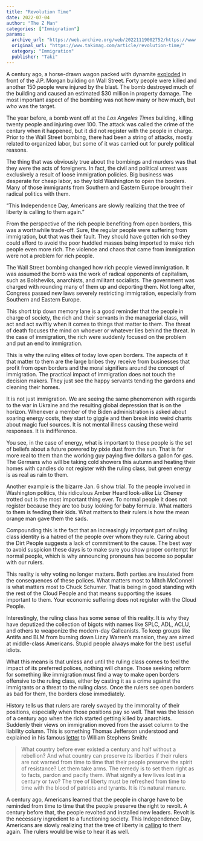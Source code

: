 ```yaml
---
title: "Revolution Time"
date: 2022-07-04
author: "The Z Man"
categories: ["Immigration"]
params:
  archive_url: "https://web.archive.org/web/20221119002752/https://www.takimag.com/article/revolution-time/"
  original_url: "https://www.takimag.com/article/revolution-time/"
  category: "Immigration"
  publisher: "Taki"
---
```


A century ago, a horse-drawn wagon packed with dynamite [exploded](https://web.archive.org/web/20220818201618/https://en.wikipedia.org/wiki/Wall_Street_bombing) in front of the J.P. Morgan building on Wall Street. Forty people were killed and another 150 people were injured by the blast. The bomb destroyed much of the building and caused an estimated $30 million in property damage. The most important aspect of the bombing was not how many or how much, but _who_ was the target.

The year before, a bomb went off at the _Los Angeles Times_ building, killing twenty people and injuring over 100. The attack was called the crime of the century when it happened, but it did not register with the people in charge. Prior to the Wall Street bombing, there had been a string of attacks, mostly related to organized labor, but some of it was carried out for purely political reasons.

The thing that was obviously true about the bombings and murders was that they were the acts of foreigners. In fact, the civil and political unrest was exclusively a result of loose immigration policies. Big business was desperate for cheap labor, so they told Washington to open the borders. Many of those immigrants from Southern and Eastern Europe brought their radical politics with them.

“This Independence Day, Americans are slowly realizing that the tree of liberty is calling to them again.”

From the perspective of the rich people benefiting from open borders, this was a worthwhile trade-off. Sure, the regular people were suffering from immigration, but that was their fault. They should have gotten rich so they could afford to avoid the poor huddled masses being imported to make rich people even more rich. The violence and chaos that came from immigration were not a problem for rich people.

The Wall Street bombing changed how rich people viewed immigration. It was assumed the bomb was the work of radical opponents of capitalism, such as Bolsheviks, anarchists, and militant socialists. The government was charged with rounding many of them up and deporting them. Not long after, Congress passed new laws severely restricting immigration, especially from Southern and Eastern Europe.

This short trip down memory lane is a good reminder that the people in charge of society, the rich and their servants in the managerial class, will act and act swiftly when it comes to things that matter to them. The threat of death focuses the mind on whoever or whatever lies behind the threat. In the case of immigration, the rich were suddenly focused on the problem and put an end to immigration.

This is why the ruling elites of today love open borders. The aspects of it that matter to them are the large bribes they receive from businesses that profit from open borders and the moral signifiers around the concept of immigration. The practical impact of immigration does not touch the decision makers. They just see the happy servants tending the gardens and cleaning their homes.

It is not just immigration. We are seeing the same phenomenon with regards to the war in Ukraine and the resulting global depression that is on the horizon. Whenever a member of the Biden administration is asked about soaring energy costs, they start to giggle and then break into weird chants about magic fuel sources. It is not mental illness causing these weird responses. It is indifference.

You see, in the case of energy, what is important to these people is the set of beliefs about a future powered by pixie dust from the sun. That is far more real to them than the working guy paying five dollars a gallon for gas. The Germans who will be taking cold showers this autumn and heating their homes with candles do not register with the ruling class, but green energy is as real as rain to them.

Another example is the bizarre Jan. 6 show trial. To the people involved in Washington politics, this ridiculous Amber Heard look-alike Liz Cheney trotted out is the most important thing ever. To normal people it does not register because they are too busy looking for baby formula. What matters to them is feeding their kids. What matters to their rulers is how the mean orange man gave them the sads.

Compounding this is the fact that an increasingly important part of ruling class identity is a hatred of the people over whom they rule. Caring about the Dirt People suggests a lack of commitment to the cause. The best way to avoid suspicion these days is to make sure you show proper contempt for normal people, which is why announcing pronouns has become so popular with our rulers.

This reality is why voting no longer matters. Both parties are insulated from the consequences of these polices. What matters most to Mitch McConnell is what matters most to Chuck Schumer. That is being in good standing with the rest of the Cloud People and that means supporting the issues important to them. Your economic suffering does not register with the Cloud People.

Interestingly, the ruling class has some sense of this reality. It is why they have deputized the collection of bigots with names like SPLC, ADL, ACLU, and others to weaponize the modern-day Galleanists. To keep groups like Antifa and BLM from burning down Lizzy Warren’s mansion, they are aimed at middle-class Americans. Stupid people always make for the best useful idiots.

What this means is that unless and until the ruling class comes to feel the impact of its preferred polices, nothing will change. Those seeking reform for something like immigration must find a way to make open borders offensive to the ruling class, either by casting it as a crime against the immigrants or a threat to the ruling class. Once the rulers see open borders as bad for them, the borders close immediately.

History tells us that rulers are rarely swayed by the immorality of their positions, especially when those positions pay so well. That was the lesson of a century ago when the rich started getting killed by anarchists. Suddenly their views on immigration moved from the asset column to the liability column. This is something Thomas Jefferson understood and explained in his famous [letter](https://web.archive.org/web/20220818201618/https://founders.archives.gov/documents/Jefferson/01-12-02-0348) to William Stephens Smith:

> What country before ever existed a century and half without a rebellion? And what country can preserve its liberties if their rulers are not warned from time to time that their people preserve the spirit of resistance? Let them take arms. The remedy is to set them right as to facts, pardon and pacify them. What signify a few lives lost in a century or two? The tree of liberty must be refreshed from time to time with the blood of patriots and tyrants. It is it’s natural manure.

A century ago, Americans learned that the people in charge have to be reminded from time to time that the people preserve the right to revolt. A century before that, the people revolted and installed new leaders. Revolt is the necessary ingredient to a functioning society. This Independence Day, Americans are slowly realizing that the tree of liberty is [calling](https://web.archive.org/web/20220818201618/https://uchicagopolitics.opalstacked.com/uploads/homepage/Polarization-Poll.pdf) to them again. The rulers would be wise to hear it as well.
